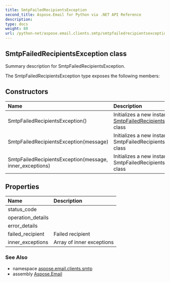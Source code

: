 ```yaml
---
title: SmtpFailedRecipientsException
second_title: Aspose.Email for Python via .NET API Reference
description: 
type: docs
weight: 80
url: /python-net/aspose.email.clients.smtp/smtpfailedrecipientsexception/
---
```


## SmtpFailedRecipientsException class

Summary description for SmtpFailedRecipientsException.

The SmtpFailedRecipientsException type exposes the following members:
## Constructors
| Name | Description |
| :- | :- |
|SmtpFailedRecipientsException()|Initializes a new instance of the [SmtpFailedRecipientsException](/python-net/aspose.email.clients.smtp/smtpfailedrecipientsexception/) class|
|SmtpFailedRecipientsException(message)|Initializes a new instance of the SmtpFailedRecipientsException class|
|SmtpFailedRecipientsException(message, inner_exceptions)|Initializes a new instance of the SmtpFailedRecipientsException class|
## Properties
| Name | Description |
| :- | :- |
|status_code|  |
|operation_details|  |
|error_details|  |
|failed_recipient|Failed recipient|
|inner_exceptions|Array of inner exceptions|

### See Also

* namespace [aspose.email.clients.smtp](/python-net/aspose.email.clients.smtp/)
* assembly [Aspose.Email](/python-net/)

